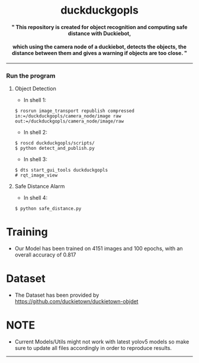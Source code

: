 # <div align=center>duckduckgopls</div>
#### <div align="center">" This repository is created for object recognition and computing safe distance with Duckiebot, </div>
#### <div align="center"> which using the camera node of a duckiebot, detects the objects, the distance between them and gives a warning if objects are too close. "</div>
***

### Run the program
1. Object Detection
        
      - In shell 1:
     
       $ rosrun image_transport republish compressed in:=/duckduckgopls/camera_node/image raw out:=/duckduckgopls/camera_node/image/raw
       
       
      - In shell 2:
     
       $ roscd duckduckgopls/scripts/
       $ python detect_and_publish.py
       
      - In shell 3:
       
       $ dts start_gui_tools duckduckgopls
       # rqt_image_view
       
2. Safe Distance Alarm
      - In shell 4:

       $ python safe_distance.py
      
       
       

# Training
- Our Model has been trained on 4151 images and 100 epochs, with an overall accuracy of 0.817
 

# Dataset
- The Dataset has been provided by https://github.com/duckietown/duckietown-objdet


# NOTE
- Current Models/Utils might not work with latest yolov5 models so make sure to update all files accordingly in order to reproduce results.

***


